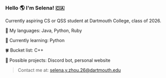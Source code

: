 ### Hello 🌎 I'm Selena! 🇨🇦


Currently aspiring CS or QSS student at Dartmouth College, class of 2026.

🌲 My languages: Java, Python, Ruby

🌱 Currently learning: Python

🍀 Bucket list: C++

🌷 Possible projects: Discord bot, personal website


> Contact me at: selena.y.zhou.26@dartmouth.edu
